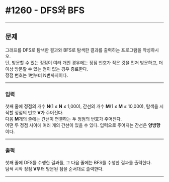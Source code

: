# #1260 - DFS와 BFS

---

## 문제
그래프를 DFS로 탐색한 결과와 BFS로 탐색한 결과를 출력하는 프로그램을 작성하시오.  
단, 방문할 수 있는 정점이 여러 개인 경우에는 정점 번호가 작은 것을 먼저 방문하고, 더 이상 방문할 수 있는 점이 없는 경우 종료한다.  
정점 번호는 1번부터 N번까지이다.

---

### 입력
첫째 줄에 정점의 개수 **N**(1 ≤ **N** ≤ 1,000), 간선의 개수 **M**(1 ≤ **M** ≤ 10,000), 탐색을 시작할 정점의 번호 **V**가 주어진다.  
다음 **M**개의 줄에는 간선이 연결하는 두 정점의 번호가 주어진다.  
어떤 두 정점 사이에 여러 개의 간선이 있을 수 있다. 입력으로 주어지는 간선은 **양방향**이다.

---

### 출력
첫째 줄에 DFS를 수행한 결과를, 그 다음 줄에는 BFS를 수행한 결과를 출력한다.  
탐색 시작 정점 **V**부터 방문된 점을 순서대로 출력한다.

---
